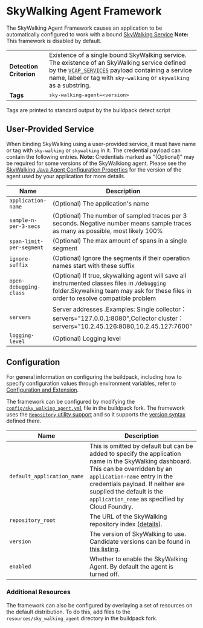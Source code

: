 # SkyWalking Agent Framework
The SkyWalking Agent Framework causes an application to be automatically configured to work with a bound [SkyWalking Service][]  **Note:** This framework is disabled by default.

<table>
  <tr>
    <td><strong>Detection Criterion</strong></td><td>Existence of a single bound SkyWalking service. The existence of an SkyWalking service defined by the <a href="http://docs.cloudfoundry.org/devguide/deploy-apps/environment-variable.html#VCAP-SERVICES"><code>VCAP_SERVICES</code></a> payload containing a service name, label or tag with <code>sky-walking</code> or <code>skywalking</code> as a substring.
</td>
  </tr>
  <tr>
    <td><strong>Tags</strong></td><td><tt>sky-walking-agent=&lt;version&gt;</tt></td>
  </tr>
</table>
Tags are printed to standard output by the buildpack detect script

## User-Provided Service
When binding SkyWalking using a user-provided service, it must have name or tag with `sky-walking` or `skywalking` in it. The credential payload can contain the following entries.  **Note:** Credentials marked as "(Optional)" may be required for some versions of the SkyWalkiong agent.  Please see the [SkyWalking Java Agent Configuration Properties][] for the version of the agent used by your application for more details.

| Name | Description
| ---- | -----------
| `application-name` | (Optional) The application's name
| `sample-n-per-3-secs` | (Optional) The number of sampled traces per 3 seconds. Negative number means sample traces as many as possible, most likely 100%
| `span-limit-per-segment` | (Optional) The max amount of spans in a single segment
| `ignore-suffix` |  (Optional) Ignore the segments if their operation names start with these suffix
| `open-debugging-class` | (Optional) If true, skywalking agent will save all instrumented classes files in `/debugging` folder.Skywalking team may ask for these files in order to resolve compatible problem
| `servers` |  Server addresses .Examples: Single collector：servers="127.0.0.1:8080",Collector cluster：servers="10.2.45.126:8080,10.2.45.127:7600"
| `logging-level` | (Optional) Logging level

## Configuration
For general information on configuring the buildpack, including how to specify configuration values through environment variables, refer to [Configuration and Extension][].

The framework can be configured by modifying the [`config/sky_walking_agent.yml`][] file in the buildpack fork. The framework uses the [`Repository` utility support][repositories] and so it supports the [version syntax][] defined there.

| Name | Description
| ---- | -----------
| `default_application_name` | This is omitted by default but can be added to specify the application name in the SkyWalking dashboard. This can be overridden by an `application-name` entry in the credentials payload. If neither are supplied the default is the `application_name` as specified by Cloud Foundry.
| `repository_root` | The URL of the SkyWalking repository index ([details][repositories]).
| `version` | The version of SkyWalking to use. Candidate versions can be found in [this listing][].
| `enabled` | Whether to enable the SkyWalking Agent. By default the agent is turned off.

### Additional Resources
The framework can also be configured by overlaying a set of resources on the default distribution. To do this, add files to the `resources/sky_walking_agent` directory in the buildpack fork.

[`config/sky_walking_agent.yml`]: ../config/sky_walking_agent.yml
[SkyWalking Java Agent Configuration Properties]: https://github.com/apache/incubator-skywalking/blob/master/docs/en/Deploy-skywalking-agent.md
[SkyWalking Service]: http://skywalking.io
[Configuration and Extension]: ../README.md#configuration-and-extension
[repositories]: extending-repositories.md
[this listing]: https://github.com/apache/incubator-skywalking/releases
[version syntax]: extending-repositories.md#version-syntax-and-ordering
